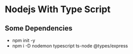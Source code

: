 # Nodejs With Type Script

## Some Dependencies
* npm init -y
* npm i -D nodemon typescript ts-node @types/express